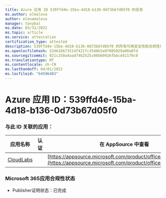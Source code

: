 ```yaml
---
title: Azure 应用 ID 539ffd4e-15ba-4d18-b136-0d73b67d05f0 的信息
ms.author: elmalova
author: elenamalova
manager: tonybal
ms.date: 03/31/2022
ms.topic: article
ms.service: attestation
certification_type: attested
description: 539ffd4e-15ba-4d18-b136-0d73b67d05f0 的所有可用安全性和合规性信息。
ms.openlocfilehash: 52d616673514f421fc35d8b3a97005029a00a8fd
ms.sourcegitcommit: 021c258a4aad74b2525c08b60926fbbcd421f0c0
ms.translationtype: MT
ms.contentlocale: zh-CN
ms.lasthandoff: 04/01/2022
ms.locfileid: "64596403"
---
```

# <a name="azure-app-id-539ffd4e-15ba-4d18-b136-0d73b67d05f0"></a>Azure 应用 ID：539ffd4e-15ba-4d18-b136-0d73b67d05f0


### <a name="apps-associated-with-this-id"></a>与此 ID 关联的应用：
| **应用名称** | **认证** | **在 AppSource 中查看** |
|--------------|---------------|-----------------------|
| [CloudLabs](../forward/WA200003273.md) |  | [https://appsource.microsoft.com/product/office/WA200003273](https://appsource.microsoft.com/product/office/WA200003273) |

### <a name="microsoft-365-app-compliance-status"></a>Microsoft 365应用合规性状态
- Publisher证明状态：已完成
